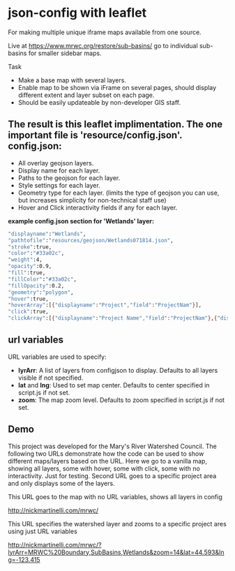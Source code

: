 json-config with leaflet
=========
For making multiple unique iframe maps available from one source.

Live at https://www.mrwc.org/restore/sub-basins/
go to individual sub-basins for smaller sidebar maps.


Task
  - Make a base map with several layers.
  - Enable map to be shown via iFrame on several pages, should display different extent and layer subset on each page.
  - Should be easily updateable by non-developer GIS staff.

The result is this leaflet implimentation. The one important file is 'resource/config.json'. 
config.json:
----
 - All overlay geojson layers.
 - Display name for each layer.
 - Paths to the geojson for each layer.
 - Style settings for each layer.
 - Geometry type for each layer. (limits the type of geojson you can use, but increases simplicity for non-technical staff use)
 - Hover and Click interactivity fields if any for each layer.

**example config.json section for 'Wetlands' layer:**
 ```sh
"displayname":"Wetlands",
"pathtofile":"resources/geojson/Wetlands071814.json",
"stroke":true,
"color":"#33a02c",
"weight":4,
"opacity":0.9,
"fill":true,
"fillColor":"#33a02c",
"fillOpacity":0.2,
"geometry":"polygon",
"hover":true,
"hoverArray":[{"displayname":"Project","field":"ProjectNam"}],
"click":true,
"clickArray":[{"displayname":"Project Name","field":"ProjectNam"},{"displayname":"Subbasin","field":"Subbasin"},{"displayname":"Square Feet","field":"sq_ft"},{"displayname":"Status","field":"Status"}].
```

url variables
----
URL variables are used to specify:
- **lyrArr**: A list of layers from configjson to display. Defaults to all layers visible if not specified.
- **lat** and **lng**: Used to set map center. Defaults to center specified in script.js if not set.
- **zoom**: The map zoom level. Defaults to zoom specified in script.js if not set.

Demo
---
This project was developed for the Mary's River Watershed Council. The following two URLs demonstrate how the code can be used to show different maps/layers based on the URL. Here we go to a vanilla map, showing all layers, some with hover, some with click, some with no interactivity. Just for testing. Second URL goes to a specific project area and only displays some of the layers.

This URL goes to the map with no URL variables, shows all layers in config

http://nickmartinelli.com/mrwc/

This URL specifies the watershed layer and zooms to a specific project ares using just URL variables

http://nickmartinelli.com/mrwc/?lyrArr=MRWC%20Boundary,SubBasins,Wetlands&zoom=14&lat=44.593&lng=-123.415

